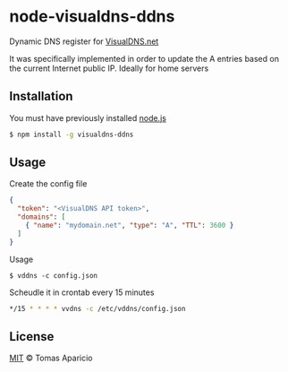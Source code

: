 # node-visualdns-ddns

Dynamic DNS register for [VisualDNS.net](https://visualdns.net)

It was specifically implemented in order to update the A entries based on the current Internet public IP.
Ideally for home servers

## Installation

You must have previously installed [node.js](https://nodejs.org) 

```bash
$ npm install -g visualdns-ddns
```

## Usage

Create the config file
```json
{
  "token": "<VisualDNS API token>",
  "domains": [
    { "name": "mydomain.net", "type": "A", "TTL": 3600 }
  ]
}
```

Usage
```
$ vddns -c config.json
```

Scheudle it in crontab every 15 minutes
```bash
*/15 * * * * vvdns -c /etc/vddns/config.json
```

## License

[MIT](http://opensource.org/licenses/MIT) © Tomas Aparicio
